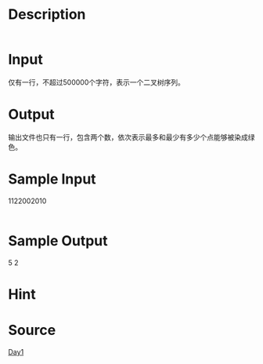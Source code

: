 
# Description

<div class="content"><p><img border="0" alt="" src="/source/bzoj/1864/img/aHR0cHM6Ly9seWRzeS5jb20vSnVkZ2VPbmxpbmUvaW1hZ2VzLzE4NjQuanBn.jpg"/></p></div>

# Input

<div class="content"><p>仅有一行，不超过500000个字符，表示一个二叉树序列。</p></div>

# Output

<div class="content"><p>输出文件也只有一行，包含两个数，依次表示最多和最少有多少个点能够被染成绿色。</p></div>

# Sample Input

<div class="content"><span class="sampledata">1122002010<br/>
<br/>
</span></div>

# Sample Output

<div class="content"><span class="sampledata">5 2<br/>
</span></div>

# Hint

<div class="content"><p></p></div>

# Source

<div class="content"><p><a href="problemset.php?search=Day1">Day1</a></p></div>

